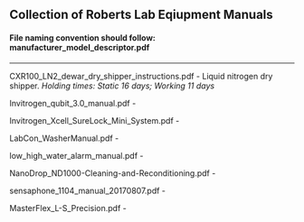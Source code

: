 ## Collection of Roberts Lab Eqiupment Manuals

#### File naming convention should follow: manufacturer_model_descriptor.pdf

---

CXR100_LN2_dewar_dry_shipper_instructions.pdf - Liquid nitrogen dry shipper. _Holding times: Static 16 days; Working 11 days_

Invitrogen_qubit_3.0_manual.pdf -

Invitrogen_Xcell_SureLock_Mini_System.pdf -

LabCon_WasherManual.pdf -

low_high_water_alarm_manual.pdf -

NanoDrop_ND1000-Cleaning-and-Reconditioning.pdf -

sensaphone_1104_manual_20170807.pdf -

MasterFlex_L-S_Precision.pdf - 
